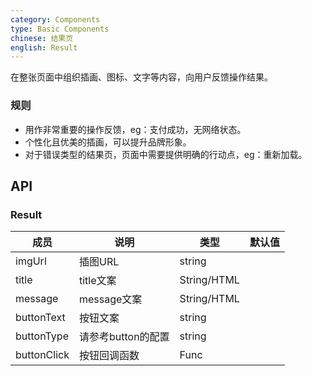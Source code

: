 ```yaml
---
category: Components
type: Basic Components
chinese: 结果页
english: Result
---
```



在整张页面中组织插画、图标、文字等内容，向用户反馈操作结果。

### 规则
- 用作非常重要的操作反馈，eg：支付成功，无网络状态。
- 个性化且优美的插画，可以提升品牌形象。
- 对于错误类型的结果页，页面中需要提供明确的行动点，eg：重新加载。

## API


### Result
| 成员        | 说明           | 类型               | 默认值       |
|------------|----------------|--------------------|--------------|
| imgUrl    | 插图URL        | string |    |
| title    |    title文案     | String/HTML |    |
| message    |    message文案     | String/HTML |    |
| buttonText    |    按钮文案     | string |    |
| buttonType    |    请参考button的配置     | string |    |
| buttonClick    |    按钮回调函数     | Func |    |
